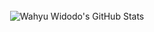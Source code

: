 
<div align="center">
  <br/>
  <img src="https://github-readme-stats.vercel.app/api/?username=whywidodo&theme=gotham&show_icons=true" alt="Wahyu Widodo's GitHub Stats">
</div>
